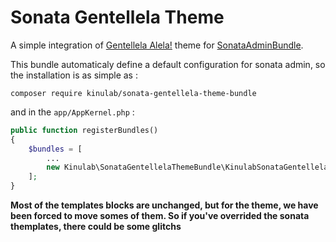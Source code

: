 # Sonata Gentellela Theme

A simple integration of [Gentellela Alela!](https://colorlib.com/polygon/gentelella/index.html) theme for [SonataAdminBundle](https://github.com/sonata-project/SonataAdminBundle).

This bundle automaticaly define a default configuration for sonata admin, so the installation is as simple as :

```
composer require kinulab/sonata-gentellela-theme-bundle
```

and in the `app/AppKernel.php` :

```php
public function registerBundles()
{
    $bundles = [
        ...
        new Kinulab\SonataGentellelaThemeBundle\KinulabSonataGentellelaThemeBundle(),
    ];
}
```

**Most of the templates blocks are unchanged, but for the theme, we have been forced to move somes of them. So if you've overrided the sonata themplates, there could be some glitchs**
